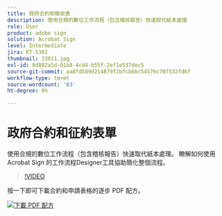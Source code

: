 ```yaml
---
title: 政府合約和徵收表
description: 使用合規的數位工作流程（包含稽核報告）快速取代紙本處理
role: User
product: adobe sign
solution: Acrobat Sign
level: Intermediate
jira: KT-5302
thumbnail: 33811.jpg
exl-id: 8d882a5d-01b8-4cd4-b55f-2ef1e537dec5
source-git-commit: aa8fd589d214879f2bfcb6bc54576c707532fd6f
workflow-type: tm+mt
source-wordcount: '63'
ht-degree: 0%

---
```


# 政府合約和征約表單

使用合規的數位工作流程（包含稽核報告）快速取代紙本處理。 瞭解如何使用 Acrobat Sign 的工作流程Designer工具協助簡化整個流程。

>[!VIDEO](https://video.tv.adobe.com/v/33811?quality=12&learn=on&hidetitle=true)

按一下即可下載合約和申請表格的逐步 PDF 配方。

[![下載 PDF 配方](../assets/acrobat_PDF_96.png)](../assets/UseCaseRecipe-EN-UsingWorkflowDesigner.pdf)
